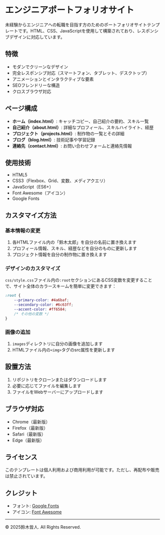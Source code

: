 # エンジニアポートフォリオサイト

未経験からエンジニアへの転職を目指す方のためのポートフォリオサイトテンプレートです。HTML、CSS、JavaScriptを使用して構築されており、レスポンシブデザインに対応しています。

## 特徴

- モダンでクリーンなデザイン
- 完全レスポンシブ対応（スマートフォン、タブレット、デスクトップ）
- アニメーションとインタラクティブな要素
- SEOフレンドリーな構造
- クロスブラウザ対応

## ページ構成

- **ホーム（index.html）**: キャッチコピー、自己紹介の要約、スキル一覧
- **自己紹介（about.html）**: 詳細なプロフィール、スキルハイライト、経歴
- **プロジェクト（projects.html）**: 制作物の一覧とその詳細
- **ブログ（blog.html）**: 技術記事や学習記録
- **連絡先（contact.html）**: お問い合わせフォームと連絡先情報

## 使用技術

- HTML5
- CSS3（Flexbox、Grid、変数、メディアクエリ）
- JavaScript（ES6+）
- Font Awesome（アイコン）
- Google Fonts

## カスタマイズ方法

### 基本情報の変更

1. 各HTMLファイル内の「鈴木太郎」を自分の名前に置き換えます
2. プロフィール情報、スキル、経歴などを自分のものに更新します
3. プロジェクト情報を自分の制作物に置き換えます

### デザインのカスタマイズ

`css/style.css`ファイル内の`:root`セクションにあるCSS変数を変更することで、サイト全体のカラースキームを簡単に変更できます：

```css
:root {
    --primary-color: #4a6baf;
    --secondary-color: #6c63ff;
    --accent-color: #ff6584;
    /* その他の変数 */
}
```

### 画像の追加

1. `images`ディレクトリに自分の画像を追加します
2. HTMLファイル内の`<img>`タグのsrc属性を更新します

## 設置方法

1. リポジトリをクローンまたはダウンロードします
2. 必要に応じてファイルを編集します
3. ファイルをWebサーバーにアップロードします

## ブラウザ対応

- Chrome（最新版）
- Firefox（最新版）
- Safari（最新版）
- Edge（最新版）

## ライセンス

このテンプレートは個人利用および商用利用が可能です。ただし、再配布や販売は禁止されています。

## クレジット

- フォント: [Google Fonts](https://fonts.google.com/)
- アイコン: [Font Awesome](https://fontawesome.com/)

---

© 2025鈴木皆人. All Rights Reserved. 
